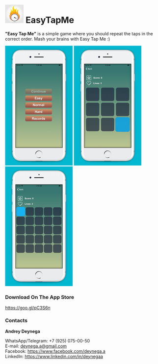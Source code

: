 # ![](https://github.com/deynega/EasyTapMe/blob/master/EasyTapMe/Assets.xcassets/AppIcon.appiconset/Icon-App-20x20@3x.png) EasyTapMe


**"Easy Tap Me"** is a simple game where you should repeat the taps in the correct order.
Mash your brains with Easy Tap Me :)


![](https://github.com/deynega/Screenshots/blob/master/EasyTapMe/start.jpg)
![](https://github.com/deynega/Screenshots/blob/master/EasyTapMe/easy.jpg)
![](https://github.com/deynega/Screenshots/blob/master/EasyTapMe/hard.jpg)

### Download On The App Store
https://goo.gl/pC3S6n

### Contacts

**Andrey Deynega**
   
WhatsApp/Telegram: +7 (925) 075-00-50   
E-mail: <deynega.a@gmail.com>   
Facebook: <https://www.facebook.com/deynega.a>   
LinkedIn: <https://www.linkedin.com/in/deynegaa>



